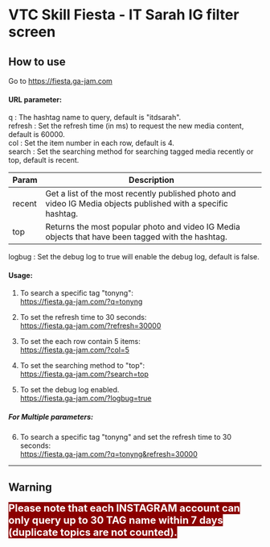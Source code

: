 # VTC Skill Fiesta - IT Sarah IG filter screen

## How to use

Go to https://fiesta.ga-jam.com

#### URL parameter:
q : The hashtag name to query, default is "itdsarah".<br>
refresh : Set the refresh time (in ms) to request the new media content, default is 60000.<br>
col : Set the item number in each row, default is 4.<br>
search : Set the searching method for searching tagged media recently or top, default is recent.

| Param  | Description                                                                                                   |
|--------|---------------------------------------------------------------------------------------------------------------|
| recent | Get a list of the most recently published photo and video IG Media objects published with a specific hashtag. |
| top    | Returns the most popular photo and video IG Media objects that have been tagged with the hashtag.             |


logbug : Set the debug log to true will enable the debug log, default is false. 

#### Usage: 
1. To search a specific tag "tonyng":<br>https://fiesta.ga-jam.com/?q=tonyng
2. To set the refresh time to 30 seconds:<br>https://fiesta.ga-jam.com/?refresh=30000
3. To set the each row contain 5 items:<br>https://fiesta.ga-jam.com/?col=5
4. To set the searching method to "top":<br>https://fiesta.ga-jam.com/?search=top

5. To set the debug log enabled. <br>https://fiesta.ga-jam.com/?logbug=true

##### For Multiple parameters:
6. To search a specific tag "tonyng" and set the refresh time to 30 seconds:<br>https://fiesta.ga-jam.com/?q=tonyng&refresh=30000
<hr>

## Warning
<span style="background-color:darkred; color:white; font-weight:bold; font-size:20px;">Please note that each INSTAGRAM account can only query up to 30 TAG name within 7 days (duplicate topics are not counted).</span>
